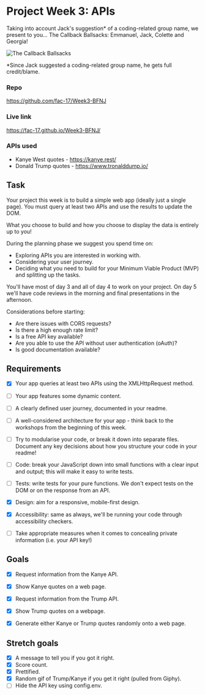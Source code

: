 # Project Week 3: APIs
Taking into account Jack's suggestion* of a coding-related group name, we present to you...
The Callback Ballsacks: Emmanuel, Jack, Colette and Georgia!

![The Callback Ballsacks](https://images-na.ssl-images-amazon.com/images/I/A12augTbg0L._SY550_.jpg)

\*Since Jack suggested a coding-related group name, he gets full credit/blame.

### Repo
https://github.com/fac-17/Week3-BFNJ

### Live link
https://fac-17.github.io/Week3-BFNJ/

### APIs used
* Kanye West quotes - https://kanye.rest/
* Donald Trump quotes - https://www.tronalddump.io/ 


## Task

Your project this week is to build a simple web app (ideally just a single page). You must query at least two APIs and use the results to update the DOM.

What you choose to build and how you choose to display the data is entirely up to you!

During the planning phase we suggest you spend time on:
* Exploring APIs you are interested in working with.
* Considering your user journey.
* Deciding what you need to build for your Minimum Viable Product (MVP) and splitting up the tasks.

You'll have most of day 3 and all of day 4 to work on your project. On day 5 we'll have code reviews in the morning and final presentations in the afternoon.

Considerations before starting:
* Are there issues with CORS requests?
* Is there a high enough rate limit?
* Is a free API key available?
* Are you able to use the API without user authentication (oAuth)?
* Is good documentation available?


## Requirements

- [x] Your app queries at least two APIs using the XMLHttpRequest method.
- [ ] Your app features some dynamic content.
- [ ] A clearly defined user journey, documented in your readme.
- [ ] A well-considered architecture for your app - think back to the workshops from the beginning of this week. 
- [ ] Try to modularise your code, or break it down into separate files. Document any key decisions about how you structure your code in your readme!
- [ ] Code: break your JavaScript down into small functions with a clear input and output; this will make it easy to write tests.
- [ ] Tests: write tests for your pure functions. We don't expect tests on the DOM or on the response from an API.
- [x] Design: aim for a responsive, mobile-first design.
- [x] Accessibility: same as always, we'll be running your code through accessibility checkers.
- [ ] Take appropriate measures when it comes to concealing private information (i.e. your API key!)


## Goals

- [x] Request information from the Kanye API.
- [x] Show Kanye quotes on a web page.
- [x] Request information from the Trump API.
- [x] Show Trump quotes on a webpage.
- [x] Generate either Kanye or Trump quotes randomly onto a web page.


## Stretch goals

- [x] A message to tell you if you got it right.
- [x] Score count.
- [x] Prettified.
- [x] Random gif of Trump/Kanye if you get it right (pulled from Giphy).
- [ ] Hide the API key using config.env.
